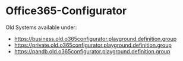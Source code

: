 # Office365-Configurator
Old Systems available under:
- 	https://business.old.o365configurator.playground.definition.group
- 	https://private.old.o365configurator.playground.definition.group
- 	https://pandb.old.o365configurator.playground.definition.group
